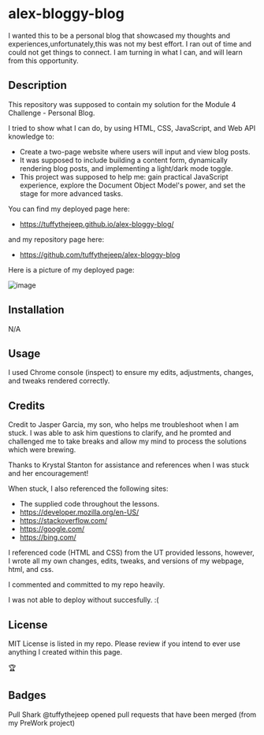 # alex-bloggy-blog
I wanted this to be a personal blog that showcased my thoughts and experiences,unfortunately,this was not my best effort. I ran out of time and could not get things to connect.
I am turning in what I can, and will learn from this opportunity.

## Description

This repository was supposed to contain my solution for the Module 4 Challenge - Personal Blog.

I tried to show what I can do, by using HTML, CSS, JavaScript, and Web API knowledge to:

- Create a two-page website where users will input and view blog posts.
- It was supposed to include building a content form, dynamically rendering blog posts, and implementing a light/dark mode toggle.
- This project was supposed to help me: gain practical JavaScript experience, explore the Document Object Model's power, and set the stage for more advanced tasks.


You can find my deployed page here:

- <https://tuffythejeep.github.io/alex-bloggy-blog/>

and my repository page here:
- <https://github.com/tuffythejeep/alex-bloggy-blog>

Here is a picture of my deployed page:

![image](https://github.com/tuffythejeep/alex-bloggy-blog/assets/167649421/1c9bf06a-521c-43c0-ac51-c6ed4c406bce)



## Installation

N/A

## Usage

I used Chrome console (inspect) to ensure my edits, adjustments, changes, and tweaks rendered correctly.

## Credits

Credit to Jasper Garcia, my son, who helps me troubleshoot when I am stuck. I was able to ask him questions to clarify, and he promted and challenged me to take breaks and allow my mind to process the solutions which were brewing.

Thanks to Krystal Stanton for assistance and references when I was stuck and her encouragement!

When stuck, I also referenced the following sites:

- The supplied code throughout the lessons.
- <https://developer.mozilla.org/en-US/>
- <https://stackoverflow.com/>
- <https://google.com/>
- <https://bing.com/>


I referenced code (HTML and CSS) from the UT provided lessons, however, I wrote all my own changes, edits, tweaks, and versions of my webpage, html, and css.

I commented and committed to my repo heavily.

I was not able to deploy without succesfully. :(

## License

MIT License is listed in my repo. Please review if you intend to ever use anything I created within this page.

🏆

## Badges

Pull Shark
@tuffythejeep opened pull requests that have been merged (from my PreWork project)
